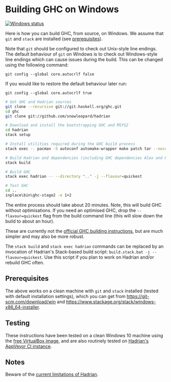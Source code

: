 # Building GHC on Windows

[![Windows status](https://img.shields.io/appveyor/ci/snowleopard/hadrian/master.svg?label=Windows)](https://ci.appveyor.com/project/snowleopard/hadrian)

Here is how you can build GHC, from source, on Windows. We assume that `git` and `stack` are
installed (see [prerequisites](https://github.com/snowleopard/hadrian/blob/master/doc/windows.md#prerequisites)).

Note that `git` should be configured to check out Unix-style line endings. The default behaviour of `git` on Windows is to check out Windows-style line endings which can cause issues during the build. This can be changed using the following command:

    git config --global core.autocrlf false
    
If you would like to restore the default behaviour later run:

    git config --global core.autocrlf true

```sh
# Get GHC and Hadrian sources
git clone --recursive git://git.haskell.org/ghc.git
cd ghc
git clone git://github.com/snowleopard/hadrian

# Download and install the bootstrapping GHC and MSYS2
cd hadrian
stack setup

# Install utilities required during the GHC build process
stack exec -- pacman -S autoconf automake-wrapper make patch tar --noconfirm

# Build Hadrian and dependencies (including GHC dependencies Alex and Happy)
stack build

# Build GHC
stack exec hadrian -- --directory ".." -j --flavour=quickest

# Test GHC
cd ..
inplace\bin\ghc-stage2 -e 1+2
```	

The entire process should take about 20 minutes. Note, this will build GHC without
optimisations. If you need an optimised GHC, drop the `--flavour=quickest` flag from
the build command line (this will slow down the build to about an hour).

These are currently not the
[official GHC building instructions](https://ghc.haskell.org/trac/ghc/wiki/Building/Preparation/Windows),
but are much simpler and may also be more robust.

The `stack build` and `stack exec hadrian` commands can be replaced by an invocation
of Hadrian's Stack-based build script: `build.stack.bat -j --flavour=quickest`. Use this
script if you plan to work on Hadrian and/or rebuild GHC often.

## Prerequisites

The above works on a clean machine with `git` and `stack` installed (tested with default
installation settings), which you can get from https://git-scm.com/download/win and
https://www.stackage.org/stack/windows-x86_64-installer. 

## Testing

These instructions have been tested on a clean Windows 10 machine using the
[free VirtualBox image](https://dev.windows.com/en-us/microsoft-edge/tools/vms/windows/),
and are also routinely tested on
[Hadrian's AppVeyor CI instance](https://ci.appveyor.com/project/snowleopard/hadrian/history). 

## Notes

Beware of the [current limitations of Hadrian](https://github.com/snowleopard/hadrian#current-limitations).

